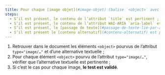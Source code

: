 ```yaml
---
title: Pour chaque [image objet](#image-objet) (balise `<object>` avec l’attribut `type="image/…"`) [porteuse d’information](#image-porteuse-d-information), ayant une [alternative textuelle](#alternative-textuelle-image) ou un [contenu alternatif](#contenu-alternatif), cette alternative est-elle pertinente (hors cas particuliers) ?
steps:
  - S’il est présent, le contenu de l’attribut `title` est pertinent ;
  - S’il est présent, le contenu de l’attribut WAI-ARIA `aria-label` est pertinent ;
  - S’il est présent, le [passage de texte](#passage-de-texte-lie-par-aria-labelledby-ou-aria-describedby) associé via l’attribut WAI-ARIA `aria-labelledby` est pertinent ;
  - S’il est présent le [contenu alternatif](#contenu-alternatif) est pertinent.
---
```


1. Retrouver dans le document les éléments `<object>` pourvus de l’attribut `type="image/…"` et d’une alternative textuelle ;
2. Pour chaque élément `<object>` pourvu de l’attribut `type="image/…"`, vérifier que l’alternative textuelle est pertinente ;
3. Si c’est le cas pour chaque image, **le test est validé**.

